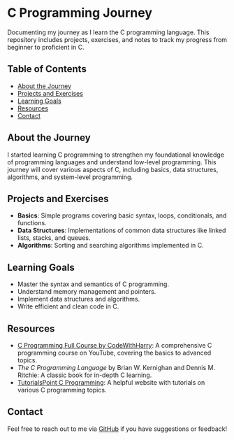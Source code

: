 # C Programming Journey
Documenting my journey as I learn the C programming language. This repository includes projects, exercises, and notes to track my progress from beginner to proficient in C.

## Table of Contents
- [About the Journey](#about-the-journey)
- [Projects and Exercises](#projects-and-exercises)
- [Learning Goals](#learning-goals)
- [Resources](#resources)
- [Contact](#contact)

## About the Journey
I started learning C programming to strengthen my foundational knowledge of programming languages and understand low-level programming. This journey will cover various aspects of C, including basics, data structures, algorithms, and system-level programming.

## Projects and Exercises
- **Basics**: Simple programs covering basic syntax, loops, conditionals, and functions.
- **Data Structures**: Implementations of common data structures like linked lists, stacks, and queues.
- **Algorithms**: Sorting and searching algorithms implemented in C.

## Learning Goals
- Master the syntax and semantics of C programming.
- Understand memory management and pointers.
- Implement data structures and algorithms.
- Write efficient and clean code in C.

## Resources
- [C Programming Full Course by CodeWithHarry](https://youtu.be/aZb0iu4uGwA?si=g8R6T6aFADCgcy4I): A comprehensive C programming course on YouTube, covering the basics to advanced topics.
- *The C Programming Language* by Brian W. Kernighan and Dennis M. Ritchie: A classic book for in-depth C learning.
- [TutorialsPoint C Programming](https://www.tutorialspoint.com/cprogramming/index.htm): A helpful website with tutorials on various C programming topics.


## Contact
Feel free to reach out to me via [GitHub](https://github.com/UsaaryanByte07) if you have suggestions or feedback!
